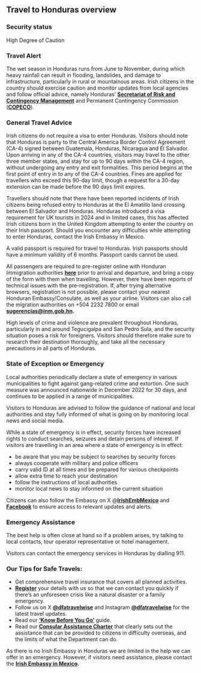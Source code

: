 ## Travel to Honduras overview

### **Security status**

High Degree of Caution

### Travel Alert

The wet season in Honduras runs from June to November, during which heavy rainfall can result in flooding, landslides, and damage to infrastructure, particularly in rural or mountainous areas. Irish citizens in the country should exercise caution and monitor updates from local agencies and follow official advice, namely Honduras’ [**Secretariat of Risk and Contingency Management**](http://mailgun.internationalsos.com/c/eJxUzcGO6iAUgOGngR3mQE9Lu2BBUa4m18SkM7Nn4FSbjMW06MR5-sks3f7Jn-_fcTjSuoYzHbZGNVBXqKqOD1OhmBc6FLoetobpvt5p31jvRed8J9CCE1a7VmgAsL6XiNYxvX05_4f5fA9nMjS_9A9a1inPRvLhuf4JySBPBknGkZORWrZNLUFJfjEA4TMQNpBiSFWIENs0qojNqEdJQfLJ9BIbbGolXIsosK9q0beVFH1vHUCnbetqhvA-7OSwt6fh-HYaoOJf5lLKbWWVZcoz5cv3VAotm5ivTHmXbxTzPs_pvoRV8sVcAz1o88jzhZ7zVH4YQhrDZiL-MOo3AAD__1BkYqs) and Permanent Contingency Commission ([**COPECO**](http://mailgun.internationalsos.com/c/eJxUzU-L4yAYgPFPozeDr3mN5uBBbd0tbKHg7t7T-OYPTJPSZAqdTz_MsdcHHn6_zvlM29aNdDo41Uhdo6pbnued-vVBp51up4NjJuijSY1PSbQxtQK9jMKbaIWRUvoUANFHZg5v559uGT-7kRwtb_0_PbZ5XRzw_Np-hOKQF4cE_cDJgQHbaJAK-ORKsfoKpim9BSBoB-pASW3VUEi1WPPZBcAGG61EtIgCQ61FsDWIEHyUsjXeRs1Q_stHyL_9JZ__XrKs-Yeb9v2-sdozlZhK_Xqnfq3G9VpNC1OJP9ytoydVz3WZ6LXM-xdDWYaumok_nfoOAAD__8UnXD8)).

### **General Travel Advice**

Irish citizens do not require a visa to enter Honduras. Visitors should note that Honduras is party to the Central America Border Control Agreement (CA-4) signed between Guatemala, Honduras, Nicaragua and El Salvador. Upon arriving in any of the CA-4 countries, visitors may travel to the other three member states, and stay for up to 90 days within the CA-4 region, without undergoing any entry and exit formalities. This period begins at the first point of entry in to any of the CA-4 countries. Fines are applied for travellers who exceed this 90-day limit, though a request for a 30-day extension can be made before the 90 days limit expires.

Travellers should note that there have been reported incidents of Irish citizens being refused entry to Honduras at the El Amatillo land crossing between El Salvador and Honduras. Honduras introduced a visa requirement for UK tourists in 2024 and in limited cases, this has affected Irish citizens born in the United Kingdom attempting to enter the country on their Irish passport. Should you encounter any difficulties while attempting to enter Honduras, contact the Irish Embassy in Mexico.

A valid passport is required for travel to Honduras. Irish passports should have a minimum validity of 6 months. Passport cards cannot be used.

All passengers are required to pre-register online with Honduran Immigration authorities [**here**](https://prechequeo.inm.gob.hn/Login) prior to arrival and departure, and bring a copy of the form with them when travelling. However, there have been reports of technical issues with the pre-registration. If, after trying alternative browsers, registration is not possible, please contact your nearest Honduran Embassy/Consulate, as well as your airline. Visitors can also call the migration authorities on +504 2232 7800 or email **sugerencias@inm.gob.hn.**

High levels of crime and violence are prevalent throughout Honduras, particularly in and around Tegucigalpa and San Pedro Sula, and the security situation poses a risk for foreigners. Visitors should therefore make sure to research their destination thoroughly, and take all the necessary precautions in all parts of Honduras.

### **State of Exception or Emergency**

Local authorities periodically declare a state of emergency in various municipalities to fight against gang-related crime and extortion. One such measure was announced nationwide in December 2022 for 30 days, and continues to be applied in a range of municipalities.

Visitors to Honduras are advised to follow the guidance of national and local authorities and stay fully informed of what is going on by monitoring local news and social media.

While a state of emergency is in effect, security forces have increased rights to conduct searches, seizures and detain persons of interest. If visitors are travelling in an area where a state of emergency is in effect:

* be aware that you may be subject to searches by security forces
* always cooperate with military and police officers
* carry valid ID at all times and be prepared for various checkpoints
* allow extra time to reach your destination
* follow the instructions of local authorities
* monitor local news to stay informed on the current situation

Citizens can also follow the Embassy on X @[**IrishEmbMexico**](https://twitter.com/IrishEmbMexico/status/1585702058497232896/photo/3) and [**Facebook**](https://www.facebook.com/IrishEmbMexico) to ensure access to relevant updates and alerts.

### **Emergency Assistance**

The best help is often close at hand so if a problem arises, try talking to local contacts, tour operator representative or hotel management.

Visitors can contact the emergency services in Honduras by dialling 911.

### **Our Tips for Safe Travels:**

* Get comprehensive travel insurance that covers all planned activities.
* [**Register**](https://www.ireland.ie/en/dfa/overseas-travel/citizens-registration/) your details with us so that we can contact you quickly if there’s an unforeseen crisis like a natural disaster or a family emergency.
* Follow us on X [**@dfatravelwise**](https://www.twitter.com/DFATravelWise) and Instagram [**@dfatravelwise**](https://www.instagram.com/dfatravelwise/) for the latest travel updates.
* Read our [**‘Know Before You Go’**](https://www.ireland.ie/en/dfa/overseas-travel/know-before-you-go/) guide.
* Read our [**Consular Assistance Charter**](https://www.ireland.ie/en/dfa/overseas-travel/assistance-abroad/consular-assistance-charter/) that clearly sets out the assistance that can be provided to citizens in difficulty overseas, and the limits of what the Department can do.

As there is no Irish Embassy in Honduras we are limited in the help we can offer in an emergency. However, if visitors need assistance, please contact the [**Irish Embassy in Mexico**](https://www.ireland.ie/en/mexico/mexicocity/)**.**